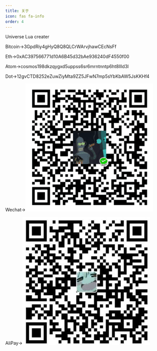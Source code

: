 ```yaml
---
title: 关于
icon: fas fa-info
order: 4
---
```


Universe Lua creater

Bitcoin->3GpdRiy4gHyQ8Q8QLCrWArvjhawCEcNsFf

Eth->0xAC397566771d10A6B45d32bAe936240dF4550f00

Atom->cosmos198dkzqygxd5uppss6sr6mrntnntp6ht8llld3l

Dot->12gvCTD8252eZuwZiyMta9ZZ5JFwN7mp5sYbKbAW5JsKKHf4

Wechat->![Wechat](../assets/blog_res/about.assets/Wechat.png)

AliPay->![Ali](../assets/blog_res/about.assets/Ali.jpg)

